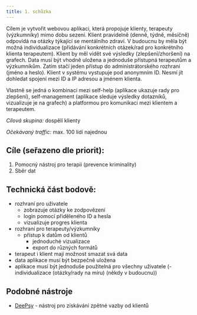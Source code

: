 ```yaml
---
title: 1. schůzka
---
```


Cílem je vytvořit webovou aplikaci, která propojuje klienty, terapeuty (výzkumníky) mimo
dobu sezení. Klient pravidelně (denně, týdně, měsíčně) odpovídá na otázky
týkající se mentálního zdraví. V budoucnu by měla být možná individualizace (přidávání konkrétních
otázek/rad pro konkrétního klienta terapeutem). Klient by měl vidět své výsledky (zlepšení/zhoršení)
na grafech. Data musí být vhodně uložena a jednoduše přístupná terapeutům a výzkumníkům.
Zatím stačí jeden přístup do administrátorského rozhraní (jméno a heslo). Klient
v systému vystupuje pod anonymním ID. Nesmí jít dohledat spojení mezi ID a IP adresou a jménem klienta.

Vlastně se jedná o kombinaci mezi self-help (aplikace ukazuje rady pro zlepšení), self-management (aplikace sleduje
výsledky dotazníků, vizualizuje je na grafech) a platformou pro komunikaci mezi klientem a terapeutem.

_Cílová skupina:_ dospělí klienty

_Očekávaný traffic:_ max. 100 lidí najednou

## Cíle (seřazeno dle priorit):

1. Pomocný nástroj pro terapii (prevence kriminality)
2. Sběr dat

## Technická část bodově:

-   rozhraní pro uživatele
    -   zobrazuje otázky ke zodpovězení
    -   login pomocí přiděleného ID a hesla
    -   vizualizuje progres klienta
-   rozhraní pro terapeuty/výzkumníky
    -   přístup k datům od klientů
        -   jednoduché vizualizace
        -   export do různých formátů
-   terapeut i klient mají možnost smazat svá data
-   data aplikace musí být bezpečně uložena
-   aplikace musí být jednoduše použitelná pro všechny uživatele
    (- individualizace (otázky/rady na míru) (někdy v budoucnu))

## Podobné nástroje

-   [DeePsy](https://www.deepsy.cz/) - nástroj pro získávání zpětné vazby od klientů
